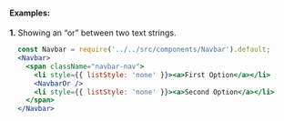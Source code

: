 #### Examples:

__1.__ Showing an “or” between two text strings.

```jsx
  const Navbar = require('../../src/components/Navbar').default;
  <Navbar>
    <span className="navbar-nav">
      <li style={{ listStyle: 'none' }}><a>First Option</a></li>
      <NavbarOr />
      <li style={{ listStyle: 'none' }}><a>Second Option</a></li>
    </span>
  </Navbar>
```
